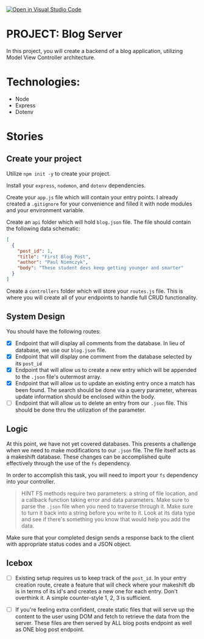 [![Open in Visual Studio Code](https://classroom.github.com/assets/open-in-vscode-c66648af7eb3fe8bc4f294546bfd86ef473780cde1dea487d3c4ff354943c9ae.svg)](https://classroom.github.com/online_ide?assignment_repo_id=10666951&assignment_repo_type=AssignmentRepo)

# PROJECT: Blog Server

In this project, you will create a backend of a blog application, utilizing Model View Controller architecture.

# Technologies:

- Node
- Express
- Dotenv

# Stories

## Create your project

Utilize `npm init -y` to create your project.

Install your `express`, `nodemon`, and `dotenv` dependencies.

Create your `app.js` file which will contain your entry points. I already created a `.gitignore` for your convenience and filled it with node modules and your environment variable.

Create an `api` folder which will hold `blog.json` file. The file should contain the following data schematic:

```json
[
  {
    "post_id": 1,
    "title": "First Blog Post",
    "author": "Paul Niemczyk",
    "body": "These student devs keep getting younger and smarter"
  }
]
```

Create a `controllers` folder which will store your `routes.js` file. This is where you will create all of your endpoints to handle full CRUD functionality.

## System Design

You should have the following routes:

- [x] Endpoint that will display all comments from the database. In lieu of database, we use our `blog.json` file.
- [x] Endpoint that will display one comment from the database selected by its `post_id`
- [x] Endpoint that will allow us to create a new entry which will be appended to the `.json` file's outermost array.
- [x] Endpoint that will allow us to update an existing entry once a match has been found. The search should be done via a query parameter, whereas update information should be enclosed within the body.
- [ ] Endpoint that will allow us to delete an entry from our `.json` file. This should be done thru the utilization of the parameter.

## Logic

At this point, we have not yet covered databases. This presents a challenge when we need to make modifications to our `.json` file. The file itself acts as a makeshift database. These changes can be accomplished quite effectively through the use of the `fs` dependency.

In order to accomplish this task, you will need to import your `fs` dependency into your controller.

> HINT
> FS methods require two parameters: a string of file location, and a callback function taking error and data parameters.
> Make sure to parse the `.json` file when you need to traverse through it.
> Make sure to turn it back into a string before you write to it.
> Look at its data type and see if there's something you know that would help you add the data.

Make sure that your completed design sends a response back to the client with appropriate status codes and a JSON object.

## Icebox

- [ ] Existing setup requires us to keep track of the `post_id`. In your entry creation route, create a feature that will check where your makeshift db is in terms of its id's and creates a new one for each entry. Don't overthink it. A simple counter-style 1, 2, 3 is sufficient.

- [ ] If you're feeling extra confident, create static files that will serve up the content to the user using DOM and fetch to retrieve the data from the server. These files are then served by ALL blog posts endpoint as well as ONE blog post endpoint.
